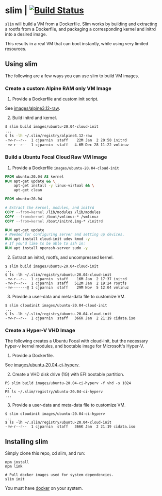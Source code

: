 # slim | [![Build Status](https://travis-ci.org/ottomatica/slim.svg?branch=master)](https://travis-ci.org/ottomatica/slim)

`slim` will build a VM from a Dockerfile. Slim works by building and extracting a rootfs from a Dockerfile, and packaging a corresponding kernel and initrd into a desired image.

This results in a real VM that can boot instantly, while using very limited resources.

## Using slim

The following are a few ways you can use slim to build VM images.

### Create a custom Alpine RAM only VM Image

1. Provide a Dockerfile and custom init script.

See [images/alpine3.12-raw](images/alpine3.12-raw).

2. Build initrd and kernel.

```bash
$ slim build images/ubuntu-20.04-cloud-init
...
$ ls -lh ~/.slim/registry/alpine3.12-raw         
-rw-r--r--  1 cjparnin  staff    22M Jan  2 20:50 initrd
-rw-r--r--  1 cjparnin  staff   4.6M Dec 28 11:22 vmlinuz
```

### Build a Ubuntu Focal Cloud Raw VM Image 

1. Provide a Dockerfile `images/ubuntu-20.04-cloud-init`

```Dockerfile
FROM ubuntu:20.04 AS kernel
RUN apt-get update && \
    apt-get install -y linux-virtual && \
    apt-get clean

FROM ubuntu:20.04

# Extract the kernel, modules, and initrd
COPY --from=kernel /lib/modules /lib/modules
COPY --from=kernel /boot/vmlinuz-* /vmlinuz
COPY --from=kernel /boot/initrd.img-* /initrd

RUN apt-get update 
# Needed for configuring server and setting up devices.
RUN apt install cloud-init udev kmod -y
# If you'd like to be able to ssh in:
RUN apt install openssh-server sudo -y
```

2. Extract an initrd, rootfs, and uncompressed kernel.

```
$ slim build images/ubuntu-20.04-cloud-init
...
$ ls -lh ~/.slim/registry/ubuntu-20.04-cloud-init
-rw-r--r--  1 cjparnin  staff    16M Jan  2 17:37 initrd
-rw-r--r--  1 cjparnin  staff   512M Jan  2 19:24 rootfs
-rw-------@ 1 cjparnin  staff    29M Nov  5 12:04 vmlinuz
```

3. Provide a user-data and meta-data file to customize VM.

```
$ slim cloudinit images/ubuntu-20.04-cloud-init
...
$ ls -lh ~/.slim/registry/ubuntu-20.04-cloud-init
-rw-r--r--  1 cjparnin  staff   366K Jan  2 21:19 cidata.iso
```

### Create a Hyper-V VHD Image

The following creates a Ubuntu Focal with cloud-init, but the necessary hyper-v kernel modules,
and bootable image for Microsoft's Hyper-V.

1. Provide a Dockerfile.

See [images/ubuntu-20.04-ci-hyperv](images/ubuntu-20.04-ci-hyperv).

2. Create a VHD disk drive (1G) with EFI bootable partition.

```
PS slim build images/ubuntu-20.04-ci-hyperv -f vhd -s 1024
...
PS ls ~/.slim/registry/ubuntu-20.04-ci-hyperv
...
```

3. Provide a user-data and meta-data file to customize VM.

```
$ slim cloudinit images/ubuntu-20.04-ci-hyperv
...
$ ls -lh ~/.slim/registry/ubuntu-20.04-cloud-init
-rw-r--r--  1 cjparnin  staff   366K Jan  2 21:19 cidata.iso
```

## Installing slim

Simply clone this repo, cd slim, and run:

```
npm install
npm link

# Pull docker images used for system dependencies.
slim init
```

You must have [docker](https://docs.docker.com/install/) on your system.